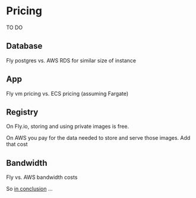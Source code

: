 # Pricing

TO DO

## Database

Fly postgres vs. AWS RDS for similar size of instance

## App

Fly vm pricing vs. ECS pricing (assuming Fargate)

## Registry

On Fly.io, storing and using private images is free.

On AWS you pay for the data needed to store and serve those images. Add that cost

## Bandwidth

Fly vs. AWS bandwidth costs

So [in conclusion](/docs/10-in-conclusion.md) ...
